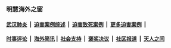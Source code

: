 
### 明慧海外之窗

####  [武汉肺炎](indexes/365.md?t=02250200) &nbsp;|&nbsp;  [迫害案例综述](indexes/328.md?t=02250200) &nbsp;|&nbsp; [迫害致死案例](indexes/277.md?t=02250200)  &nbsp;|&nbsp; [更多迫害案例](indexes/81.md?t=02250200)  &nbsp;|&nbsp; 
####  [时事评论](indexes/19.md?t=02250200) &nbsp;|&nbsp; [海外简讯](indexes/245.md?t=02250200)&nbsp;|&nbsp;  [社会支持](indexes/140.md?t=02250200) &nbsp;|&nbsp; [褒奖决议](indexes/282.md?t=02250200) &nbsp;|&nbsp; [社区报道](indexes/91.md?t=02250200)  &nbsp;|&nbsp; [天人之间](indexes/78.md?t=02250200) 

